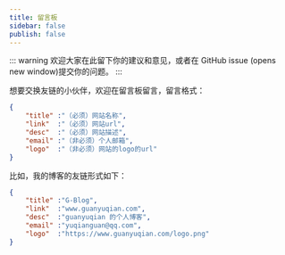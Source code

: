 ```yaml
---
title: 留言板
sidebar: false
publish: false
---
```


::: warning
欢迎大家在此留下你的建议和意见，或者在 GitHub issue (opens new window)提交你的问题。
:::
<!-- more -->


想要交换友链的小伙伴，欢迎在留言板留言，留言格式：
```json
{
    "title" :"（必须）网站名称",
    "link"  :"（必须）网站url",
    "desc"  :"（必须）网站描述",
    "email" :"（非必须）个人邮箱",
    "logo"  :"（非必须）网站的logo的url"
}
```

比如，我的博客的友链形式如下：
```json
{
    "title" :"G-Blog",
    "link"  :"www.guanyuqian.com",
    "desc"  :"guanyuqian 的个人博客",
    "email" :"yuqianguan@qq.com",
    "logo"  :"https://www.guanyuqian.com/logo.png"
}
```